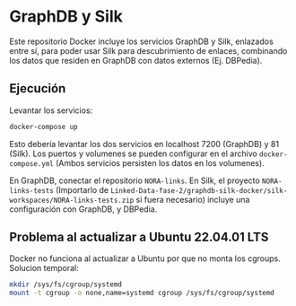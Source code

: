 # GraphDB y Silk

Este repositorio Docker incluye los servicios GraphDB y Silk, enlazados entre sí, para poder usar Silk para descubrimiento de enlaces, combinando los datos que residen en GraphDB con datos externos (Ej. DBPedia).

## Ejecución

Levantar los servicios:

```bash
docker-compose up
```

Esto debería levantar los dos servicios en localhost 7200 (GraphDB) y 81 (Silk). Los puertos y volumenes se pueden configurar en el archivo `docker-compose.yml` (Ambos servicios persisten los datos en los volumenes).

En GraphDB, conectar el repositorio `NORA-links`. En Silk, el proyecto `NORA-links-tests` (Importarlo de `Linked-Data-fase-2/graphdb-silk-docker/silk-workspaces/NORA-links-tests.zip` si fuera necesario) incluye una configuración con GraphDB, y DBPedia.

## Problema al actualizar a Ubuntu 22.04.01 LTS

Docker no funciona al actualizar a Ubuntu por que no monta los cgroups. Solucion temporal:

```bash
mkdir /sys/fs/cgroup/systemd
mount -t cgroup -o none,name=systemd cgroup /sys/fs/cgroup/systemd
```